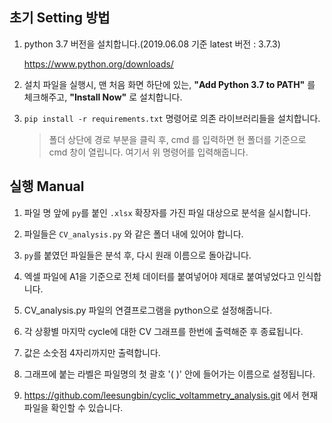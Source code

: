 ## 초기 Setting 방법

1. python 3.7 버전을 설치합니다.(2019.06.08 기준 latest 버전 : 3.7.3)

   https://www.python.org/downloads/ 

2. 설치 파일을 실행시, 맨 처음 화면 하단에 있는, **"Add Python 3.7 to PATH"** 를 체크해주고, **"Install Now"** 로 설치합니다.

3. `pip install -r requirements.txt` 명령어로 의존 라이브러리들을 설치합니다.

   > 폴더 상단에 경로 부분을 클릭 후, cmd 를 입력하면 현 폴더를 기준으로 cmd 창이 열립니다. 여기서 위 명령어를 입력해줍니다.



## 실행 Manual

1. 파일 명 앞에 `py`를 붙인 `.xlsx` 확장자를 가진 파일 대상으로 분석을 실시합니다.

2. 파일들은 `CV_analysis.py` 와 같은 폴더 내에 있어야 합니다.
3. `py`를 붙였던 파일들은 분석 후, 다시 원래 이름으로 돌아갑니다.
4. 엑셀 파일에 A1을 기준으로 전체 데이터를 붙여넣어야 제대로 붙여넣었다고 인식합니다.
5. CV_analysis.py 파일의 연결프로그램을 python으로 설정해줍니다.
6. 각 상황별 마지막 cycle에 대한 CV 그래프를 한번에 출력해준 후 종료됩니다.
7. 값은 소숫점 4자리까지만 출력합니다.
8. 그래프에 붙는 라벨은 파일명의 첫 괄호 '( )' 안에 들어가는 이름으로 설정됩니다.
9. https://github.com/leesungbin/cyclic_voltammetry_analysis.git 에서 현재 파일을 확인할 수 있습니다.
